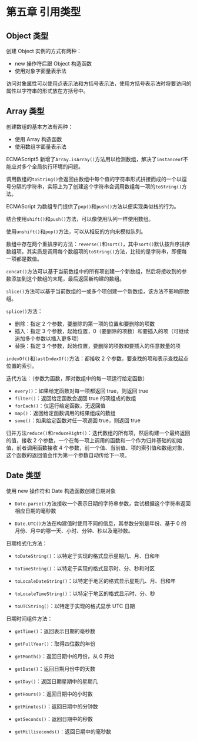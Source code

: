 # 第五章 引用类型

## Object 类型

创建 Object 实例的方式有两种：

-   new 操作符后跟 Object 构造函数
-   使用对象字面量表示法

访问对象属性可以使用点表示法和方括号表示法，使用方括号表示法时将要访问的属性以字符串的形式放在方括号中。

## Array 类型

创建数组的基本方法有两种：

-   使用 Array 构造函数
-   使用数组字面量表示法

ECMAScript5 新增了`Array.isArray()`方法用以检测数组，解决了`instanceof`不能应对多个全局执行环境的问题。

调用数组的`toString()`会返回由数组中每个值的字符串形式拼接而成的一个以逗号分隔的字符串，实际上为了创建这个字符串会调用数组每一项的`toString()`方法。

ECMAScript 为数组专门提供了`pop()`和`push()`方法以便实现类似栈的行为。

结合使用`shift()`和`push()`方法，可以像使用队列一样使用数组。

使用`unshift()`和`pop()`方法，可以从相反的方向来模拟队列。

数组中存在两个重排序的方法：`reverse()`和`sort()`，其中`sort()`默认按升序排序数组项，其实质是调用每个数组项的`toString()`方法，比较的是字符串，即便每一项都是数值。

`concat()`方法可以基于当前数组中的所有项创建一个新数组，然后将接收到的参数添加到这个数组的末尾，最后返回新构建的数组。

`slice()`方法可以基于当前数组的一或多个项创建一个新数组，该方法不影响原数组。

`splice()`方法：

-   删除：指定 2 个参数，要删除的第一项的位置和要删除的项数
-   插入：指定 3 个参数，起始位置，0（要删除的项数）和要插入的项（可继续追加多个参数以插入更多项）
-   替换：指定 3 个参数，起始位置，要删除的项数和要插入的任意数量的项

`indexOf()`和`lastIndexOf()`方法：都接收 2 个参数，要查找的项和表示查找起点位置的索引。

迭代方法：（参数为函数，即对数组中的每一项运行给定函数）

-   `every()`：如果给定函数对每一项都返回 true，则返回 true
-   `filter()`：返回给定函数会返回 true 的项组成的数组
-   `forEach()`：仅运行给定函数，无返回值
-   `map()`：返回给定函数调用的结果组成的数组
-   `some()`：如果给定函数对任一项返回 true，则返回 true

归并方法`reduce()`和`reduceRight()`：迭代数组的所有项，然后构建一个最终返回的值，接收 2 个参数，一个在每一项上调用的函数和一个作为归并基础的初始值，前者调用函数接收 4 个参数，前一个值、当前值、项的索引值和数组对象，这个函数的返回值会作为第一个参数自动传给下一项。

## Date 类型

使用 new 操作符和 Date 构造函数创建日期对象

-   `Date.parse()`方法接收一个表示日期的字符串参数，尝试根据这个字符串返回相应日期的毫秒数

-   `Date.UTC()`方法在构建值时使用不同的信息，其参数分别是年份、基于 0 的月份、月中的哪一天、小时、分钟、秒以及毫秒数。

日期格式化方法：

-   `toDateString()`：以特定于实现的格式显示星期几、月、日和年

-   `toTimeString()`：以特定于实现的格式显示时、分、秒和时区

-   `toLocaleDateString()`：以特定于地区的格式显示星期几、月、日和年

-   `toLocaleTimeString()`：以特定于地区的格式显示时、分、秒

-   `toUTCString()`：以特定于实现的格式显示 UTC 日期

日期时间组件方法：

-   `getTime()`：返回表示日期的毫秒数

-   `getFullYear()`：取得四位数的年份

-   `getMonth()`：返回日期中的月份，从 0 开始

-   `getDate()`：返回日期月份中的天数

-   `getDay()`：返回日期星期中的星期几

-   `getHours()`：返回日期中的小时数

-   `getMinutes()`：返回日期中的分钟数

-   `getSeconds()`：返回日期中的秒数

-   `getMilliseconds()`：返回日期中的毫秒数
